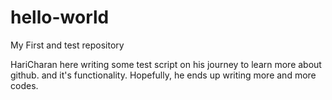# hello-world
My First and test repository

HariCharan here writing some test script on his journey to learn more about github.
and it's functionality. Hopefully, he ends up writing more and more codes.
